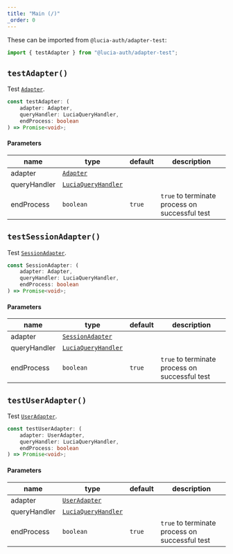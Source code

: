 ```yaml
---
title: "Main (/)"
_order: 0
---
```


These can be imported from `@lucia-auth/adapter-test`:

```ts
import { testAdapter } from "@lucia-auth/adapter-test";
```

## `testAdapter()`

Test [`Adapter`](/reference/lucia-auth/types#adapter).

```ts
const testAdapter: (
	adapter: Adapter,
	queryHandler: LuciaQueryHandler,
	endProcess: boolean
) => Promise<void>;
```

#### Parameters

| name         | type               | default | description                                    |
| ------------ | ------------------ | ------- | ---------------------------------------------- |
| adapter      | [`Adapter`](/reference/lucia-auth/types#adapter)      |         |                                                |
| queryHandler | [`LuciaQueryHandler`](/reference/adapter-test/types#luciaqueryhandler) |         |                                                |
| endProcess   | `boolean`          | `true`  | `true` to terminate process on successful test |

## `testSessionAdapter()`

Test [`SessionAdapter`](/reference/lucia-auth/types#sessionadapter).

```ts
const SessionAdapter: (
	adapter: Adapter,
	queryHandler: LuciaQueryHandler,
	endProcess: boolean
) => Promise<void>;
```

#### Parameters

| name         | type                 | default | description                                    |
| ------------ | -------------------- | ------- | ---------------------------------------------- |
| adapter      | [`SessionAdapter`](/reference/lucia-auth/types#sessionadapter) |         |                                                |
| queryHandler | [`LuciaQueryHandler`](/reference/adapter-test/types#luciaqueryhandler)   |         |                                                |
| endProcess   | `boolean`            | `true`  | `true` to terminate process on successful test |

## `testUserAdapter()`

Test [`UserAdapter`](/reference/lucia-auth/types#useradapter).

```ts
const testUserAdapter: (
	adapter: UserAdapter,
	queryHandler: LuciaQueryHandler,
	endProcess: boolean
) => Promise<void>;
```

#### Parameters

| name         | type               | default | description                                    |
| ------------ | ------------------ | ------- | ---------------------------------------------- |
| adapter      | [`UserAdapter`](/reference/lucia-auth/types#useradapter)  |         |                                                |
| queryHandler | [`LuciaQueryHandler`](/reference/adapter-test/types#luciaqueryhandler) |         |                                                |
| endProcess   | `boolean`          | `true`  | `true` to terminate process on successful test |
